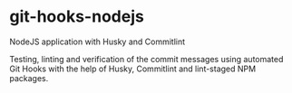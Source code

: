# git-hooks-nodejs
NodeJS application with Husky and Commitlint

Testing, linting and verification of the commit messages using automated Git Hooks with the help of Husky, Commitlint and lint-staged NPM packages.
